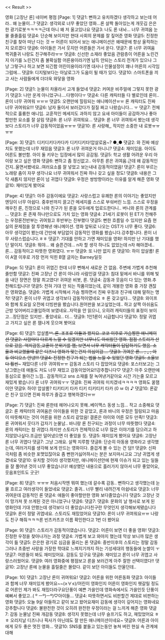 << Result >>

영화 [고장난 론] 네이버 평점
[Page: 1]
댓글1: 뻔하고 유치하겠다 생각하고 보는데 어라.. 왜 눈물이...?
댓글2: 생각외로 너무 좋았던 영화...론 살짝 돌아있는게 개웃김 은은한 광기로봇ㅋㅋㅋㅋ근데 아니 왜 저 울고있나요
댓글3: 나도 론 내놔… 너무 귀여움 눈물 줄줄흘림
댓글4: 단순해 보이지만 현대 사회의 문제를 잘 짚어준 영화
댓글5: 진정한 친구를 찾아 떠난 다는 것 ㅠ 어른이 되어서 보는 애니메이션은 왜때문에 항상 울컥하는지 모르겠다
댓글6: 아이들은 가서 웃지만 어른들은 가서 운다.
댓글7: 론 너무 귀여움 핵귀졸귀 나랑도 친구해주라ㅠㅠ
댓글8: 신선한 소재라 좋았음 관람층이 어른을 노린건지 아기를 노린건지 좀 불확실함 어른용이라기엔 납득 안되는 스토리 전개가 있으나 그냥 그렇구나 하고 보면 되긴함 어린이용이라기엔 대사나 인물설정이 꽤나 어른의 시각임 그럼에...
댓글9: 디지털보다는 아날로그가 도움이 될 때가 있다.
댓글10: 스마트폰을 끼고 사는 사람들에게 더더욱 와닿을 영화

[Page: 2]
댓글1: 눈물이 차올라서 고개 들었네
댓글2: 커여운 비주얼에 그렇지 못한 광기
댓글3: 나만 운게 아니었구나....다행이다ㅜ
댓글4: 다른 캐릭터들 다 별로인데 론이.. 론이 너무 귀여워 ㅠㅠㅠ
댓글5: 오랜만에 힐링되는 애니메이션ㅠㅠ 론 캐릭터도 진짜 너무 귀여워요!!!
댓글6: 남자 둘이서 보러갔다가 질질 짜고 나왔습니다... ㅜ
댓글7: 전체적으로 훌륭한 애니임. 교훈적인 메세지도 과하지 않고 요새 아이들이 공감하거나 좋아할만한 요소를 잘 살림
댓글8: 론 너무 귀여워요...
댓글9: 론 너무 귀여워서 봤는데 생각보다 스토리가 너무 감동적이었음ㅠㅠㅠ
댓글10: 론 사랑해,, 작지만 소중한 내 로봇ㅠㅠㅠㅠ

[Page: 3]
댓글1: 디키디키다카다카 디키디키타!압살로옴~? ●_●
댓글2: 와 진짜 예상치도 못했는데 너무 재밌음
댓글3: 론 너무 귀여운거 아니니?
댓글4: 재미있음. 아이도 어른도 볼만함. 아이 둘 키우는 입장에서 많이 공감됨.
댓글5: 학교 생활 어려운 우리 아이랑 보고 싶은 영화
댓글6: 뻔하고 좀 정신없고.. 아무튼 론은 귀여움.근데 왜 감동적인건지..울면서봤네요..여러요소를 잘 넣었고 보는내내 감동적이였음!
댓글7: 론이 부르는 노래랑 춤이 자꾸 생각나요 너무 귀여워서 진짜 하나 갖고 싶을 정도!
댓글8: 내용은 그닥 새롭지 않지만 론이 넘 귀엽다
댓글9: 우정은 쌍방향이라는 이유를 알게 해준 영화
댓글10: 재미있게 봤어요

[Page: 4]
댓글1: 아주 감동이에요
댓글2: 사랑스럽고 유쾌한 론의 이야기는 좋았지만 엔딩이 너무 아쉽다. 중후반까지 끌고간 메세지를 스스로 부숴버린 느낌. 스스로 우정을 깨우친 론, 진정으로 나와 친구가 된 론을 모두에게 업로드한다니.. 버니와 론의 관계를 ...
댓글3: 론 존재 하나만으로도 가치 있는 영화
댓글4: 21세기 로봇이 된 ET가 전해주는 우정론전반부는 귀여웠고 후반부는 진부했다
댓글5: 뻔한 흐름일 수 있지만 요즘 현실의 문제점을 잘 투영해낸 애니메이션. 영화 앞뒤로 나오는 OST가 너무 좋다.
댓글6: 아무 생각없이 봤는데 간만에 부담없이 감동적인 영화를 봤습니다.강추합니다. 론이 너무 사랑스럽습니다.ㅎㅎ
댓글7: 기대를 안하고 가면 재미있을 영화! 하지만 난 기대를 했단 말이지.
댓글8: 뭐야… 왜 슬픈건데… n차 할 생각 하나도 없었는데 n차 해야겠네.. 론… 감동적이고 따뜻한 영화였다. ㅠㅠ
댓글9: 또 나만 없지 론
댓글10: 하이 압살롬! 론이 A열 이후로 가장 먼저 익힌 B열 글자는 Barney일듯

[Page: 5]
댓글1: 론이 귀엽긴 한데 너무 뻔해서 새로운 건 없음. 주변에 가볍게 추천해줄만함
댓글2: 진짜 고장난 건 론이 아니라 사람인걸
댓글3: 침대 밑에서 바니를 위해 빛을 내던 장면은 정말 최고였다! 귀여운 비봇, 론.
댓글4: 감동과 웃음이 다 있는 영화.추천해드립니다!
댓글5: 전혀 기대 안 되는 작품이었는데, 같이 개봉한 영화 중 가장 괜찮은 영화였슴.
댓글6: 가볍게 시작해서 가슴 찡하면서 진짜 우정과 친구에 대해 말하는 명작!
댓글7: 론이 너무 귀엽고 생각보다 감동적이였네요 ㅎ 론 갖고싶다...
댓글8: 와이프와 함께 토요일 오전에 더빙판을 봤습니다.원어판을 보고싶었는데.. 하고 살짝 아쉬움도 근방 잊어버리고몰입하여 보였네요..자막을 안 읽으니, 오히려 캐릭터들의 표정이 보이고...장단점은 있지만.. 좋았네요.. 더...
댓글9: 1인1론이 시급합니다
댓글10: 정말 귀엽고 가지고 싶은 론 잼나게 웃으며 봣어요

[Page: 6]
댓글1: 압살롬~~^^..론..조조로 아들과 봤지요..코코 이후로 가슴찡한 애니메이션
댓글2: 사람마다 다르게 느낄 수 있겠지만 너무나도 아쉬웠던 영화. 점점 스토리가 산으로 갔음. 억지감동,교훈이 분위기를 깸; 보면서 너무 캐릭터들이 답답하기도 했음. 소울과 비교했을때 같은 디즈니 영화가 맞는건지 의심이감....
댓글3: 귀여운 론... ; _ ; 아듀 아디오스 안녕!!!
댓글4: 진정한 친구가 되는 법을 느낄 수 있었던 영화
댓글5: 소울보다 훨씬~~~ 재밌다론 너무 귀여워ㅠㅠ 감동과 스토리 다 잡았어요
댓글6: 포스터보고는 그냥그랬는데 애들도 저도 너무 재밌고 감동이었어요!!강추합니다♡
댓글7: 아주 오랜만에 동심으로 돌아간 느낌.. 감동적이고 sns 소재를 잘 녹여낸거같아요 시간 가는줄 모르고 재밌게 봤습니다 론 너무 귀여워ㅜㅜ
댓글8: 진짜 귀여워 미치겠네ㅋㅋㅋㅋ 영화도 꿀잼이얀
댓글9: 하이! 압살롬? 티키티키 타카 티키 티키티키 타카 (0 ㅂ 0) ♪
댓글10: 론같은 친구 있으면 진짜 하루가 즐겁고 행복하겠다ㅠㅠ

[Page: 7]
댓글1: 진짜 론한테 헤어나오지 못해..베이맥스 동생 느낌… 작고 소중해요
댓글2: 론 캐릭터의 귀여움은 아이들을 위한 것 같았고, 론과 바니의 우정은 힐링되고 마음이 따뜻해지는 것이 어른을 위한 스토리 같았음! 결론은 아이와 어른 모두 만족!!
댓글3: 론 귀여워서 웃다가 갑자기 눈물남.. 바니랑 론 친구되는 과정이 너무 따뜻했다
댓글4: 론의 캐릭터는 참 귀엽다.하지만 스토리가 전체적으로 너무 많은 이야기를 담으려고 하지않았나싶다.조금만 덜어냈으면 더 좋았을 듯.
댓글5: 재미있게 봤어요
댓글6: 고장난 론 너무 귀엽다
댓글7: 그냥 그래요. 살짝 지루함
댓글8: 단순히 아동용 영화라고 생각했는데, 여러가지를 생각해 보게 만드는 영화이다. 즐겁게 볼 수 있는 건 덤!!
댓글9: 신파극처럼 좀 비슷한 포맷있잖아요 좀 뻔한거싫어하시는 분은 보지마시고요 그냥 귀엽게 생겼네요
댓글10: 유치할 것이라 생각했지만, 애니메이션안에 현재 이슈가 되고 있는 일들을 잘 풀어낸 것이 너무 좋았습니다! 예상했던 내용으로 흘러가지 않아서 너무 좋았어요, 웃음포인트도 굿굿!

[Page: 8]
댓글1: ㅠㅠㅠ 처음시작엔 뭐여 했는데 갈수록 감동.. 뻔하다고 생각했는데 눈물 흐르고 여러생각이 들었네요
댓글2: 졸귀.. 너무 빨리 내려간게 아쉽네요
댓글3: 너무 귀여운데 감동적인 론
댓글4: 애들이 좋아할만한 영화 보다졸았습니다
댓글5: 고장난 것이 망가져 못 쓰게된 것은 아니었구나
댓글6: 
댓글7: 
댓글8: 문화의 날 행사로 보게 된 영화인데 기대 안했는데 생각보다 더 좋았습니다친구란 무엇인지 생각해보게됐습니다
댓글9: 론이 정말 귀엽네요. 스토리도 재밌었어요
댓글10: 론이 너무 귀여워요ㅠㅠ 나랑도 친구 해줘ㅋㅋㅋ론 빈츠카츠코 이름 확인한다고 1번 더 봤어요

[Page: 9]
댓글1: 스토리가 감동적이였습니다.
댓글2: 어른이 보면 더 좋을 영화!
댓글3: 진정한 우정을 찾아나가는 과정
댓글4: 가볍게 보고 와야지 했는데 막상 보니까 많은 생각이 듦
댓글5: 은은한 광기로 심금을 울리는 론
댓글6: 중반이후의 스토리는 정말 감동 그러나 초중반 사랑을 가장한 학대로 느껴지기까지 하는 기성세대의 행동들에 눈쌀이 ㅜ
댓글7: 어른들이 봐도 재미있어요. 감동도 있구요
댓글8: 재미있고 론이 너무 귀엽고 사랑스러웠어요.
댓글9: 여러 영화중에 평점보고 론을 보러간게 아주 잘한 선택이였다!!
댓글10: 고장난 론에 눈물을 흘릴줄은 몰랐다. 같이 보던 아이들도 안울던데..

[Page: 10]
댓글1: 고장난 론이 귀여워요!
댓글2: 어른을 위한 어른동화
댓글3: 아이들과 함께 너무 재미있게 봤어요~~(≥∀≤)/어린이 영화인지 어른이 영화인지 헷갈릴 정도로 어른인 제가 봐도 재밌더라구요단풍이 예쁜 가을인데 영화속에서도 가을인듯 단풍이 예뻐서 좋았고..( º ㅡº)ㅡº)♡아이들...
댓글4: 따뜻하면서도 비판할건 제대로 비판하는 영화
댓글5: 오늘 9살 아들하고 같이 보고 왔어요재미 감동에 생각이 깊어지는 영화네요강추합니다
댓글6: 불완전한 것이 오히려 완전한 우정이라는 걸 느끼게 해준 영화
댓글7: 감동 눈물남 진짜 개감동
댓글8: 생각지 못했는데 너무 슬프기도 하고, 재밌었어요 ㅎㅎ 오리지날 디즈니나 픽사가 아닌데도 잘 만든 애니메이션이네요~
댓글9: 어른과 아이에게 모두 좋은 멋진 영화...
댓글10: SNS를 붙들고 있는동안 놓쳐 버린 현실 속 관계에 대해

